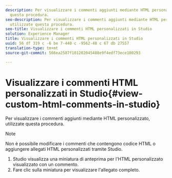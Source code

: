 ```yaml
---
description: Per visualizzare i commenti aggiunti mediante HTML personalizzato, utilizzate
  questa procedura.
seo-description: Per visualizzare i commenti aggiunti mediante HTML personalizzato,
  utilizzate questa procedura.
seo-title: Visualizzare i commenti HTML personalizzati in Studio
solution: Experience Manager
title: Visualizzare i commenti HTML personalizzati in Studio
uuid: 56 df 319 c -6 be 7-448 c -9562-48 c 67 db 27557
translation-type: tm+mt
source-git-commit: 566ea2587f101202045488e9f4edf73ece100293

---
```



# Visualizzare i commenti HTML personalizzati in Studio{#view-custom-html-comments-in-studio}

Per visualizzare i commenti aggiunti mediante HTML personalizzato, utilizzate questa procedura.

>[!NOTE]
>
>Non è possibile modificare i commenti che contengono codice HTML o aggiungere allegati HTML personalizzati tramite Studio.

1. Studio visualizza una miniatura di anteprima per l'HTML personalizzato visualizzato con un commento.
1. Fare clic sulla miniatura per visualizzare l'allegato completo.
